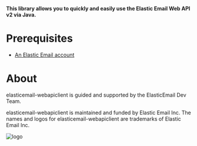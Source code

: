 **This library allows you to quickly and easily use the Elastic Email Web API v2 via Java.**

# Prerequisites #
* [An Elastic Email account](https://elasticemail.com/account/)

# About #
elasticemail-webapiclient is guided and supported by the ElasticEmail Dev Team.

elasticemail-webapiclient is maintained and funded by Elastic Email Inc. The names and logos for elasticemail-webapiclient are trademarks of Elastic Email Inc.

![logo](https://elasticemail.com/files/ee_200x200.png )